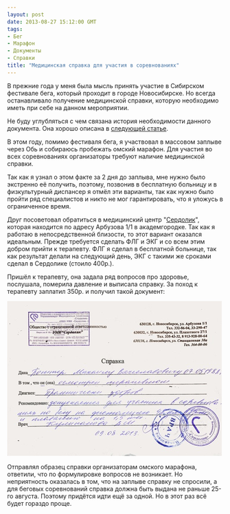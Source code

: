 ```yaml
---
layout: post
date: 2013-08-27 15:12:00 GMT
tags:
- Бег
- Марафон
- Документы
- Справки
title: "Медицинская справка для участия в соревнованиях"
---
```

<p>В прежние года у меня была мысль принять участие в Сибирском фестивале бега, который проходит в городе Новосибирске. Но всегда останавливало получение медицинской справки, которую необходимо иметь при себе на данном мероприятии.</p>
<p>Не буду углубляться с чем связана история необходимости данного документа. Она хорошо описана в <a href="http://newrunners.ru/mag/medicinskie-spravki-dlya-zabegov/">следующей статье</a>.</p>
<p>В этом году, помимо фестиваля бега, я участвовал в массовом заплыве через Обь и собираюсь пробежать омский марафон. Для участия во всех соревнованиях организаторы требуют наличие медицинской справки.</p>
<p>Так как я узнал о этом факте за 2 дня до заплыва, мне нужно было экстренно её получить, поэтому, позвонив в бесплатную больницу и в физкультурный диспансер я отмёл эти варианты, так как нужно было пройти ряд специалистов и никто не мог гарантировать, что я уложусь в ограниченное время.</p>
<p>Друг посоветовал обратиться в медицинский центр "<a href="http://www.mcserdolik.ru/">Сердолик</a>", которая находится по адресу Арбузова 1/1 в академгородке. Так как я работаю в непосредственной близости, то этот вариант оказался идеальным. Прежде требуется сделать ФЛГ и ЭКГ и со всем этим добром прийти к терапевту. ФЛГ я сделал в бесплатной больнице, так как результат делали на следующий день, ЭКГ с такими же сроками сделал в Сердолике (стоило 400р.).</p>
<p>Пришёл к терапевту, она задала ряд вопросов про здоровье, послушала, померила давление и выписала справку. За поход к терапевту заплатил 350р. и получил такой документ: &nbsp;</p>
<p><img alt="image" src="/images/c1abf3991f404520d16711def5f74a286752bae4caa7ccf7c506b829e89145a6.jpg" /></p>
<p>Отправлял образец справки организаторам омского марафона, ответили, что по формулировке вопросов не возникает. Но неприятность<span>&nbsp;оказалась в том, что на заплыве справку не спросили, а для беговых соревнований справка должна быть выдана не раньше 25-го августа. Поэтому придётся идти ещё за одной. Но в этот раз всё будет гораздо проще.</span></p>